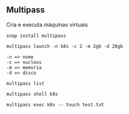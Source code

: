 ## Multipass

Cria e executa máquinas virtuais 

```
snap install multipass
```

```
multipass launch -n k8s -c 2 -m 2gb -d 20gb
```

```
-n => nome
-c => nucleos
-m => memoria
-d => disco
```

```
multipass list
```

```
multipass shell k8s
```

```
multipass exec k8s -- touch test.txt
```
